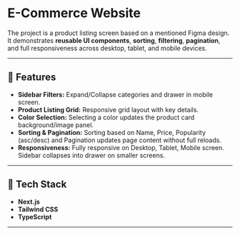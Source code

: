 # E-Commerce Website

The project is a product listing screen based on a mentioned Figma design.
It demonstrates **reusable UI components**, **sorting**, **filtering**, **pagination**, and full responsiveness across desktop, tablet, and mobile devices.

---

## 🚀 Features

- **Sidebar Filters:** Expand/Collapse categories and drawer in mobile screen.  
- **Product Listing Grid:** Responsive grid layout with key details.  
- **Color Selection:** Selecting a color updates the product card background/image panel.  
- **Sorting & Pagination:** Sorting based on Name, Price, Popularity (asc/desc) and Pagination updates page content without full reloads. 
- **Responsiveness:** Fully responsive on Desktop, Tablet, Mobile screen. Sidebar collapses into drawer on smaller screens.

---

## 🎨 Tech Stack

- **Next.js**
- **Tailwind CSS**
- **TypeScript** 

---

